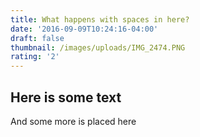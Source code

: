 ```yaml
---
title: What happens with spaces in here?
date: '2016-09-09T10:24:16-04:00'
draft: false
thumbnail: /images/uploads/IMG_2474.PNG
rating: '2'
---
```

## Here is some text

And some more is placed here


